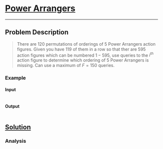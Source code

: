 [_metadata_:tags]:- "Google_Code_Jam greedy"

# [Power Arrangers](https://codingcompetitions.withgoogle.com/codejam/round/00000000000516b9/0000000000134e91)

---

## Problem Description
> There are 120 permutations of orderings of 5 Power Arrangers action figures. Given you have 119 of them in a row so that ther are 595 action figures which can be numbered $1-595$, use queries to the $i^{th}$ action figure to determine which ordering of 5 Power Arrangers is missing. Can use a maximum of $F=150$ queries.

### Example
#### Input
```
```
#### Output
```
```

## [Solution](%PUBLIC_URL%/)

### Analysis